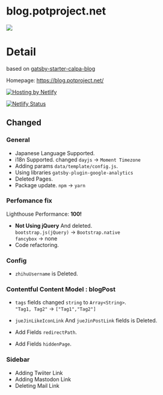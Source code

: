 # blog.potproject.net

![](https://images.ctfassets.net/a9tjjm7bfbeq/34zPvI0Gg8qmgQC2smiO02/ece193cd4f66607af41f5d7315fabeab/new.PNG)

# Detail

based on [gatsby-starter-calpa-blog](https://github.com/calpa/gatsby-starter-calpa-blog/)

Homepage: https://blog.potproject.net/

[![Hosting by Netlify](https://www.netlify.com/img/global/badges/netlify-color-bg.svg)](https://www.netlify.com)

[![Netlify Status](https://api.netlify.com/api/v1/badges/7044dacd-270b-4cdf-b5ea-4325248472fc/deploy-status)](https://app.netlify.com/sites/blog-potproject-net/deploys)

## Changed

### General

- Japanese Language Supported.
- i18n Supported. changed `dayjs` -> `Moment Timezone`
- Adding params `data/template/config.js`.
- Using libraries `gatsby-plugin-google-analytics`
- Deleted Pages.
- Package update. `npm` -> `yarn`

### Perfomance fix

Lighthouse Performance: **100!**

- **Not Using jQuery** And deleted.  
  `bootstrap.js(jQuery)` -> `Bootstrap.native`  
  `fancybox` -> none
- Code refactoring.

### Config

- `zhihuUsername` is Deleted.

### Contentful Content Model : blogPost

- `tags` fields changed `string` to `Array<String>`.  
  `"Tag1, Tag2"` -> `["Tag1","Tag2"]`

- `jueJinLikeIconLink` And `jueJinPostLink` fields is Deleted.

- Add Fields `redirectPath`.

- Add Fields `hiddenPage`.

### Sidebar

- Adding Twiiter Link
- Adding Mastodon Link
- Deleting Mail Link
